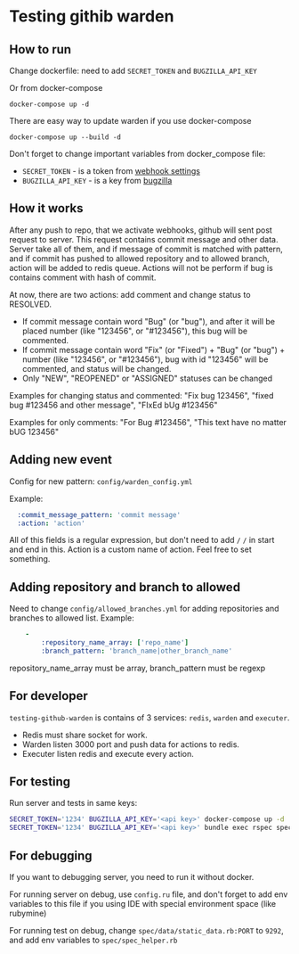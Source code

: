 # Testing githib warden

## How to run

Change dockerfile: need to add `SECRET_TOKEN` and `BUGZILLA_API_KEY`

Or from docker-compose

```shell
docker-compose up -d
```

There are easy way to update warden if you use docker-compose

```shell
docker-compose up --build -d
```

Don't forget to change important variables from docker_compose file:

* `SECRET_TOKEN` - is a token from [webhook settings](https://developer.github.com/webhooks/securing/)
* `BUGZILLA_API_KEY` - is a key from [bugzilla](https://bugzilla.readthedocs.io/en/latest/integrating/auth-delegation.html)

## How it works

After any push to repo, that we activate webhooks, github will
sent post request to server.
This request contains commit message and other data.
Server take all of them, and if message of commit is matched
with pattern, and if commit has pushed to allowed repository
and to allowed branch, action will be added to redis queue.
Actions will not be perform if bug is contains comment with hash of commit.

At now, there are two actions: add comment and change status to RESOLVED.

* If commit message contain word "Bug" (or "bug"),
  and after it will be placed number (like "123456", or "#123456"),
  this bug will be commented.
* If commit message contain word "Fix" (or "Fixed") +
  "Bug" (or "bug") +  number (like "123456", or "#123456"),
  bug with id "123456" will be commented, and status will be changed.
* Only "NEW", "REOPENED" or "ASSIGNED" statuses can be changed

Examples for changing status and commented:
"Fix bug 123456", "fixed bug #123456 and other message", "FIxEd bUg #123456"

Examples for only comments:
"For Bug #123456", "This text have no matter bUG 123456"

## Adding new event

Config for new pattern: `config/warden_config.yml`

Example:

```yaml
  :commit_message_pattern: 'commit message'
  :action: 'action'
```

All of this fields is a regular expression,
but don't need to add `/` `/`  in start and end in this.
Action is a custom name of action. Feel free to set something.

## Adding repository and branch to allowed

Need to change `config/allowed_branches.yml` for adding repositories
and branches to allowed list.
Example:

```yaml
    -
        :repository_name_array: ['repo_name']
        :branch_pattern: 'branch_name|other_branch_name'
```

repository_name_array must be array, branch_pattern must be regexp

## For developer

`testing-github-warden` is contains of 3 services: `redis`,
`warden` and `executer`.

* Redis must share socket for work.
* Warden listen 3000 port and push data for actions to redis.
* Executer listen redis and execute every action.

## For testing

Run server and tests in same keys:

```bash
SECRET_TOKEN='1234' BUGZILLA_API_KEY='<api key>' docker-compose up -d
SECRET_TOKEN='1234' BUGZILLA_API_KEY='<api key>' bundle exec rspec spec/tests/
```

## For debugging

If you want to debugging server, you need to run it without docker.

For running server on debug, use `config.ru` file,
and don't forget to add env variables to this file
if you using IDE with special environment space (like rubymine)

For running test on debug, change `spec/data/static_data.rb:PORT` to `9292`,
and add env variables to `spec/spec_helper.rb`
